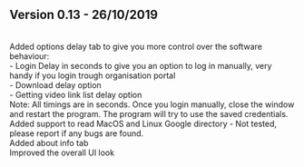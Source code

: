 
<h2>Version 0.13 - 26/10/2019</h2><br>
Added options delay tab to give you more control over the software behaviour:<br>
 - Login Delay in seconds to give you an option to log in manually, very handy if you login trough organisation portal<br>
 - Download delay option<br>
 - Getting video link list delay option<br>
   Note: All timings are in seconds. Once you login manually, close the window and restart the program. The program will try to use the saved credentials.<br>
Added support to read MacOS and Linux Google directory - Not tested, please report if any bugs are found.<br>
Added about info tab<br>
Improved the overall UI look<br>
